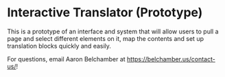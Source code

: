 # Interactive Translator (Prototype)

This is a prototype of an interface and system that will allow users to pull a page and select different elements on it, map the contents and set up translation blocks quickly and easily.

For questions, email Aaron Belchamber at https://belchamber.us/contact-us/!
